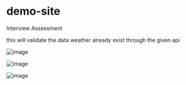# demo-site
Interview Assessment 

this will validate the data weather already exist through the given api 


![image](https://user-images.githubusercontent.com/55309949/203773671-a209d098-9860-4073-80f8-13426cf886bc.png)

![image](https://user-images.githubusercontent.com/55309949/203773767-b693c031-2023-4975-885a-a01fa516bb8a.png)

![image](https://user-images.githubusercontent.com/55309949/203786533-e274ffee-2daa-4bfe-9d6b-0f9316150449.png)


